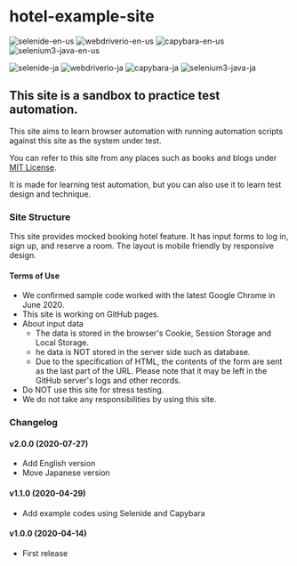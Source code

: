 # hotel-example-site

![selenide-en-us](https://github.com/testplanisphere/hotel-example-selenide-en-us/workflows/selenide-en-us/badge.svg)
![webdriverio-en-us](https://github.com/testplanisphere/hotel-example-webdriverio-en-us/workflows/webdriverio-en-us/badge.svg)
![capybara-en-us](https://github.com/testplanisphere/hotel-example-capybara-en-us/workflows/capybara-en-us/badge.svg)
![selenium3-java-en-us](https://github.com/testplanisphere/hotel-example-selenium3-java-en-us/workflows/selenium3-java-en-us/badge.svg)

![selenide-ja](https://github.com/testplanisphere/hotel-example-selenide-ja/workflows/selenide-ja/badge.svg)
![webdriverio-ja](https://github.com/testplanisphere/hotel-example-webdriverio-ja/workflows/webdriverio-ja/badge.svg)
![capybara-ja](https://github.com/testplanisphere/hotel-example-capybara-ja/workflows/capybara-ja/badge.svg)
![selenium3-java-ja](https://github.com/testplanisphere/hotel-example-selenium3-java-ja/workflows/selenium3-java-ja/badge.svg)

## This site is a sandbox to practice test automation.

This site aims to learn browser automation with running automation scripts against this site as the system under test.

You can refer to this site from any places such as books and blogs under [MIT License](https://github.com/testplanisphere/hotel-example-site/blob/master/LICENSE).

It is made for learning test automation, but you can also use it to learn test design and technique.

### Site Structure

This site provides mocked booking hotel feature. It has input forms to log in, sign up, and reserve a room. The layout is mobile friendly by responsive design.

#### Terms of Use

* We confirmed sample code worked with the latest Google Chrome in June 2020.
* This site is working on GitHub pages.
* About input data
  * The data is stored in the browser's Cookie, Session Storage and Local Storage.
  * he data is NOT stored in the server side such as database.
  * Due to the specification of HTML, the contents of the form are sent as the last part of the URL. Please note that it may be left in the GitHub server's logs and other records.
* Do NOT use this site for stress testing.
* We do not take any responsibilities by using this site.

### Changelog

#### v2.0.0 (2020-07-27)

* Add English version
* Move Japanese version

#### v1.1.0 (2020-04-29)

* Add example codes using Selenide and Capybara

#### v1.0.0 (2020-04-14)

* First release
